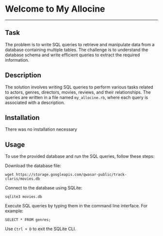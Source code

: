 # Welcome to My Allocine
***

## Task
The problem is to write SQL queries to retrieve and manipulate data from a database containing multiple tables. The challenge is to understand the database schema and write efficient queries to extract the required information.

## Description
The solution involves writing SQL queries to perform various tasks related to actors, genres, directors, movies, reviews, and their relationships. The queries are written in a file named `my_allocine.rb`, where each query is associated with a description.


## Installation
There was no installation necessary

## Usage
To use the provided database and run the SQL queries, follow these steps:

Download the database file:

`wget https://storage.googleapis.com/qwasar-public/track-claris/movies.db`

Connect to the database using SQLite:

`sqlite3 movies.db`

Execute SQL queries by typing them in the command line interface. For example:

`SELECT * FROM genres;`

Use `Ctrl + D` to exit the SQLite CLI.
